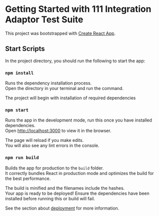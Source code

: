# Getting Started with 111 Integration Adaptor Test Suite

This project was bootstrapped with [Create React App](https://github.com/facebook/create-react-app).

## Start Scripts

In the project directory, you should run the following to start the app:

### `npm install`

Runs the dependency installation process.\
Open the directory in your terminal and run the command.

The project will begin with installation of required dependencies

### `npm start`

Runs the app in the development mode, run this once you have installed dependencies.\
Open [http://localhost:3000](http://localhost:3000) to view it in the browser.

The page will reload if you make edits.\
You will also see any lint errors in the console.

### `npm run build`

Builds the app for production to the `build` folder.\
It correctly bundles React in production mode and optimizes the build for the best performance.

The build is minified and the filenames include the hashes.\
Your app is ready to be deployed!
Ensure the dependencies have been installed before running this or build will fail.

See the section about [deployment](https://facebook.github.io/create-react-app/docs/deployment) for more information.